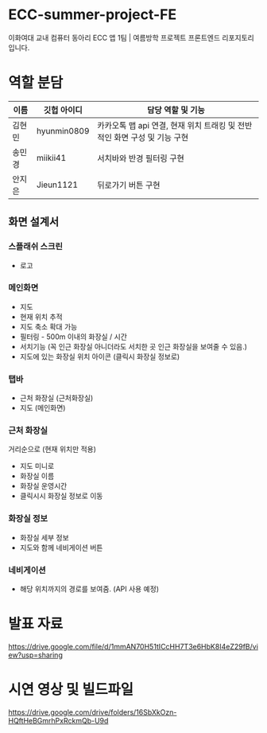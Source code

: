# ECC-summer-project-FE
이화여대 교내 컴퓨터 동아리 ECC 앱 1팀 | 여름방학 프로젝트 프론트엔드 리포지토리입니다.

# 역할 분담
| 이름   | 깃헙 아이디  | 담당 역할 및 기능 |
|--------|------------|------------------|
| 김현민 | hyunmin0809| 카카오톡 맵 api 연결, 현재 위치 트래킹 및 전반적인 화면 구성 및 기능 구현           |
| 송민경 | miikii41   | 서치바와 반경 필터링 구현           |
| 안지은 | Jieun1121  | 뒤로가기 버튼 구현           |

## 화면 설계서
### 스플래쉬 스크린

- 로고

### 메인화면

- 지도
- 현재 위치 추적
- 지도 축소 확대 가능
- 필터링 - 500m 이내의 화장실 / 시간
- 서치기능 (꼭 인근 화장실 아니더라도 서치한 곳 인근 화장실을 보여줄 수 있음.)
- 지도에 있는 화장실 위치 아이콘 (클릭시 화장실 정보로)

### 탭바

- 근처 화장실 (근처화장실)
- 지도 (메인화면)

### 근처 화장실

거리순으로 (현재 위치만 적용)

- 지도 미니로
- 화장실 이름
- 화장실 운영시간
- 클릭시시 화장실 정보로 이동

### 화장실 정보

- 화장실 세부 정보
- 지도와 함께 네비게이션 버튼

### 네비게이션

- 해당 위치까지의 경로를 보여줌. (API 사용 예정)

# 발표 자료
https://drive.google.com/file/d/1mmAN70H51tICcHH7T3e6HbK8I4eZ29fB/view?usp=sharing

# 시연 영상 및 빌드파일
https://drive.google.com/drive/folders/16SbXkOzn-HQftHeBGmrhPxRckmQb-U9d
